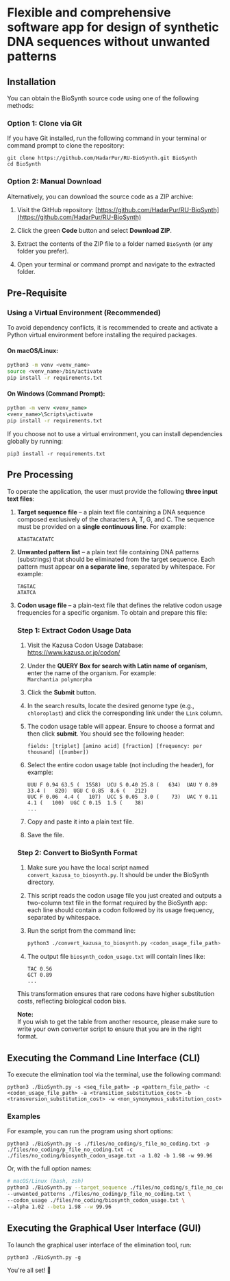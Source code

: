 # Flexible and comprehensive software app for design of synthetic DNA sequences without unwanted patterns

## Installation

You can obtain the BioSynth source code using one of the following methods:

### Option 1: Clone via Git

If you have Git installed, run the following command in your terminal or command prompt to clone the repository:

```
git clone https://github.com/HadarPur/RU-BioSynth.git BioSynth
cd BioSynth
```

### Option 2: Manual Download

Alternatively, you can download the source code as a ZIP archive:

1. Visit the GitHub repository: [https://github.com/HadarPur/RU-BioSynth](https://github.com/HadarPur/RU-BioSynth)

2. Click the green **Code** button and select **Download ZIP**.

3. Extract the contents of the ZIP file to a folder named `BioSynth` (or any folder you prefer).

4. Open your terminal or command prompt and navigate to the extracted folder.

## Pre-Requisite

### Using a Virtual Environment (Recommended)

To avoid dependency conflicts, it is recommended to create and activate a Python virtual environment before installing the required packages.

#### On macOS/Linux:

```bash
python3 -m venv <venv_name>
source <venv_name>/bin/activate
pip install -r requirements.txt
```

#### On Windows (Command Prompt):

```cmd
python -m venv <venv_name>
<venv_name>\Scripts\activate
pip install -r requirements.txt
```

If you choose not to use a virtual environment, you can install dependencies globally by running:

```
pip3 install -r requirements.txt
```

## Pre Processing

To operate the application, the user must provide the following **three input text files**:

1. **Target sequence file** – a plain text file containing a DNA sequence composed exclusively of the characters A, T,
   G, and C. The sequence must be provided on a **single continuous line**. For example:

    ```
    ATAGTACATATC
    ```

2. **Unwanted pattern list** – a plain text file containing DNA patterns (substrings) that should be eliminated from the
   target sequence. Each pattern must appear **on a separate line**, separated by whitespace. For example:

    ```
    TAGTAC
    ATATCA
    ```

3. **Codon usage file** – a plain-text file that defines the relative codon usage frequencies for a specific organism.
   To obtain and prepare this file:

   ### Step 1: Extract Codon Usage Data

    1. Visit the Kazusa Codon Usage Database:  
       https://www.kazusa.or.jp/codon/

    2. Under the **QUERY Box for search with Latin name of organism**, enter the name of the organism. For example:  
       `Marchantia polymorpha`

    3. Click the **Submit** button.

    4. In the search results, locate the desired genome type (e.g., `chloroplast`) and click the corresponding link
       under the `Link` column.

    5. The codon usage table will appear. Ensure to choose a format and then click **submit**. You should see the
       following header:

        ```
        fields: [triplet] [amino acid] [fraction] [frequency: per thousand] ([number])
        ```

    6. Select the entire codon usage table (not including the header), for example:

        ```
        UUU F 0.94 63.5 (  1558)  UCU S 0.40 25.8 (   634)  UAU Y 0.89 33.4 (   820)  UGU C 0.85  8.6 (   212)
        UUC F 0.06  4.4 (   107)  UCC S 0.05  3.0 (    73)  UAC Y 0.11  4.1 (   100)  UGC C 0.15  1.5 (    38)
        ...
        ```

    7. Copy and paste it into a plain text file.

    8. Save the file.

   ### Step 2: Convert to BioSynth Format

    1. Make sure you have the local script named `convert_kazusa_to_biosynth.py`. It should be under the BioSynth
       directory.

    2. This script reads the codon usage file you just created and outputs a two-column text file in the format required
       by the BioSynth app: each line should contain a codon followed by its usage frequency, separated by whitespace.

    3. Run the script from the command line:

        ```bash
        python3 ./convert_kazusa_to_biosynth.py <codon_usage_file_path> -o <output_file>
        ```

    4. The output file `biosynth_codon_usage.txt` will contain lines like:

        ```
        TAC 0.56
        GCT 0.89
        ...
        ```

   This transformation ensures that rare codons have higher substitution costs, reflecting biological codon bias.

   **Note:**  
   If you wish to get the table from another resource, please make sure to write your own converter script to ensure
   that you are in the right format.

## Executing the Command Line Interface (CLI)

To execute the elimination tool via the terminal, use the following command:

```
python3 ./BioSynth.py -s <seq_file_path> -p <pattern_file_path> -c <codon_usage_file_path> -a <transition_substitution_cost> -b <transversion_substitution_cost> -w <non_synonymous_substitution_cost>
```

### Examples
For example, you can run the program using short options:

```
python3 ./BioSynth.py -s ./files/no_coding/s_file_no_coding.txt -p ./files/no_coding/p_file_no_coding.txt -c ./files/no_coding/biosynth_codon_usage.txt -a 1.02 -b 1.98 -w 99.96
```

Or, with the full option names:

```bash
# macOS/Linux (bash, zsh)
python3 ./BioSynth.py --target_sequence ./files/no_coding/s_file_no_coding.txt \
--unwanted_patterns ./files/no_coding/p_file_no_coding.txt \
--codon_usage ./files/no_coding/biosynth_codon_usage.txt \
--alpha 1.02 --beta 1.98 --w 99.96
```

## Executing the Graphical User Interface (GUI)

To launch the graphical user interface of the elimination tool, run:

```
python3 ./BioSynth.py -g
```

You're all set! 🚀
